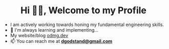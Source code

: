 <h1 align="center">Hi 👋🏾, Welcome to my Profile</h1>

- I am actively working towards honing my fundamental engineering skills.
- 🌱 I'm always learning and implementing...
- My website/blog [odmg.dev](https://odmg.dev/)
- 📫 You can reach me at **dgodstand@gmail.com**
